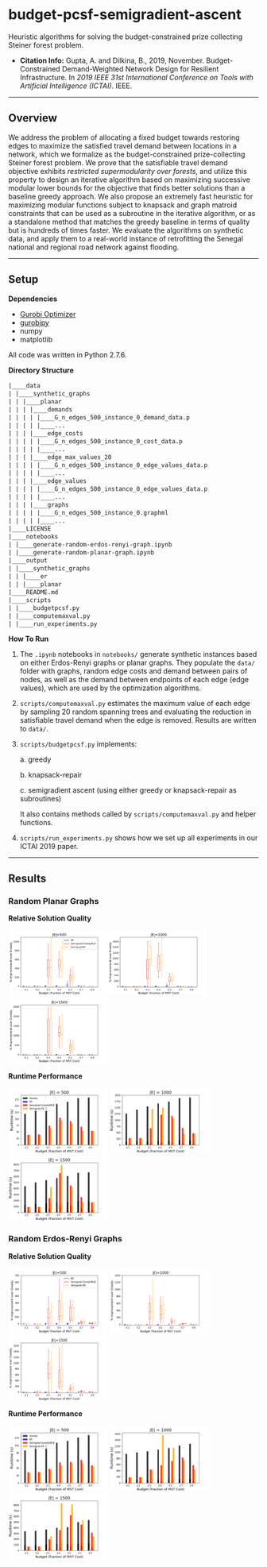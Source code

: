 budget-pcsf-semigradient-ascent
==================
Heuristic algorithms for solving the budget-constrained prize collecting Steiner forest problem.

* **Citation Info:** Gupta, A. and Dilkina, B., 2019, November. Budget-Constrained Demand-Weighted Network Design for Resilient Infrastructure. In *2019 IEEE 31st International Conference on Tools with Artificial Intelligence (ICTAI)*. IEEE.

--------
Overview
--------
We address the problem of allocating a fixed budget towards restoring edges to maximize the satisfied travel demand between locations in a network, which we formalize as the budget-constrained prize-collecting Steiner forest problem. We prove that the satisfiable travel demand objective exhibits *restricted supermodularity over forests*, and utilize this property to design an iterative algorithm based on maximizing successive modular lower bounds for the objective that finds better solutions than a baseline greedy approach. We also propose an extremely fast heuristic for maximizing modular functions subject to knapsack and graph matroid constraints that can be used as a subroutine in the iterative algorithm, or as a standalone method that matches the greedy baseline in terms of quality but is hundreds of times faster. We evaluate the algorithms on synthetic data, and apply them to a real-world instance of retrofitting the Senegal national and regional road network against flooding.

-----
Setup
-----
**Dependencies**
* [Gurobi Optimizer](https://www.gurobi.com/products/gurobi-optimizer/)
* [gurobipy](https://www.gurobi.com/documentation/8.1/quickstart_mac/the_gurobi_python_interfac.html)
* numpy
* matplotlib

All code was written in Python 2.7.6.

**Directory Structure**
```
|____data
| |____synthetic_graphs
| | |____planar
| | | |____demands
| | | | |____G_n_edges_500_instance_0_demand_data.p
| | | | |____...
| | | |____edge_costs
| | | | |____G_n_edges_500_instance_0_cost_data.p
| | | | |____...
| | | |____edge_max_values_20
| | | | |____G_n_edges_500_instance_0_edge_values_data.p
| | | | |____...
| | | |____edge_values
| | | | |____G_n_edges_500_instance_0_edge_values_data.p
| | | | |____...
| | | |____graphs
| | | | |____G_n_edges_500_instance_0.graphml
| | | | |____...
|____LICENSE
|____notebooks
| |____generate-random-erdos-renyi-graph.ipynb
| |____generate-random-planar-graph.ipynb
|____output
| |____synthetic_graphs
| | |____er
| | |____planar
|____README.md
|____scripts
| |____budgetpcsf.py
| |____computemaxval.py
| |____run_experiments.py
```

**How To Run**

1. The `.ipynb` notebooks in `notebooks/` generate synthetic instances based on either Erdos-Renyi graphs or planar graphs. They populate the `data/` folder with graphs, random edge costs and demand between pairs of nodes, as well as the demand between endpoints of each edge (edge values), which are used by the optimization algorithms.
2. `scripts/computemaxval.py` estimates the maximum value of each edge by sampling 20 random spanning trees and evaluating the reduction in satisfiable travel demand when the edge is removed. Results are written to `data/`.
3. `scripts/budgetpcsf.py` implements:

    a. greedy

    b. knapsack-repair

    c. semigradient ascent (using either greedy or knapsack-repair as subroutines)

    It also contains methods called by `scripts/computemaxval.py` and helper functions.
4. `scripts/run_experiments.py` shows how we set up all experiments in our ICTAI 2019 paper.

-------
Results
-------
### Random Planar Graphs
**Relative Solution Quality**

<img src='figures/obj-wrt-greedy-500-planar.png' width="200"><img src='figures/obj-wrt-greedy-1000-planar.png' width="200"><img src='figures/obj-wrt-greedy-1500-planar.png' width="200">

**Runtime Performance**

<img src='figures/runtimes-500-planar.png' width="200">
<img src='figures/runtimes-1000-planar.png' width="200">
<img src='figures/runtimes-1500-planar.png' width="200">

### Random Erdos-Renyi Graphs

**Relative Solution Quality**

<img src='figures/obj-wrt-greedy-500.png' width="200">
<img src='figures/obj-wrt-greedy-1000.png' width="200">
<img src='figures/obj-wrt-greedy-1500.png' width="200">

**Runtime Performance**

<img src='figures/runtimes-500.png' width="200">
<img src='figures/runtimes-1000.png' width="200">
<img src='figures/runtimes-1500.png' width="200">
